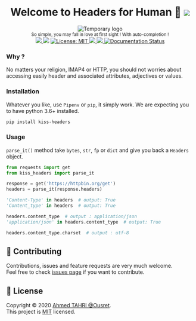 <h1 align="center">Welcome to Headers for Human 👋 <a href="https://twitter.com/intent/tweet?text=So%20simple,%20you%20may%20fall%20in%20love%20at%20first%20sight%20!%20With%20auto-completion%20!&url=https://www.github.com/Ousret/kiss-headers&hashtags=python,headers"><img src="https://img.shields.io/twitter/url/http/shields.io.svg?style=social"/></a></h1>

<p align="center">
  <img alt="Temporary logo" src="https://user-images.githubusercontent.com/9326700/76708477-64a96600-66f7-11ea-9d4a-8cc07866e185.png"/><br>
  <sup>So simple, you may fall in love at first sight ! With auto-completion !</sup><br>
  <a href="https://travis-ci.org/Ousret/kiss-headers">
    <img src="https://travis-ci.org/Ousret/kiss-headers.svg?branch=master"/>
  </a>
  <img src="https://img.shields.io/pypi/pyversions/kiss-headers.svg?orange=blue" />
  <a href="https://github.com/ousret/kiss-headers/blob/master/LICENSE">
    <img alt="License: MIT" src="https://img.shields.io/badge/license-MIT-purple.svg" target="_blank" />
  </a>
  <a href="https://www.codacy.com/manual/Ousret/kiss-headers?utm_source=github.com&amp;utm_medium=referral&amp;utm_content=Ousret/kiss-headers&amp;utm_campaign=Badge_Grade">
    <img src="https://api.codacy.com/project/badge/Grade/0994a03546094b519601e33554c48535"/>
  </a>
  <a href="https://codecov.io/gh/Ousret/kiss-headers">
      <img src="https://codecov.io/gh/Ousret/kiss-headers/branch/master/graph/badge.svg" />
  </a>
  <a href='https://kiss-headers.readthedocs.io/en/latest/?badge=latest'>
    <img src='https://readthedocs.org/projects/kiss-headers/badge/?version=latest' alt='Documentation Status' />
  </a>
</p>

### Why ?

No matters your religion, IMAP4 or HTTP, you should not worries about accessing easily header and associated attributes, adjectives or values.

### Installation

Whatever you like, use `Pipenv` or `pip`, it simply work. We are expecting you to have python 3.6+ installed.
```sh 
pip install kiss-headers
```

### Usage

`parse_it()` method take `bytes`, `str`, `fp` or `dict` and give you back a `Headers` object.

```python
from requests import get
from kiss_headers import parse_it

response = get('https://httpbin.org/get')
headers = parse_it(response.headers)

'Content-Type' in headers  # output: True
'Content_type' in headers  # output: True

headers.content_type  # output : application/json
'application/json' in headers.content_type  # output: True

headers.content_type.charset  # output : utf-8
```

## 👤 Contributing

Contributions, issues and feature requests are very much welcome.<br />
Feel free to check [issues page](https://github.com/Ousret/kiss-headers/issues) if you want to contribute.

## 📝 License

Copyright © 2020 [Ahmed TAHRI @Ousret](https://github.com/Ousret).<br />
This project is [MIT](https://github.com/Ousret/kiss-headers/blob/master/LICENSE) licensed.
